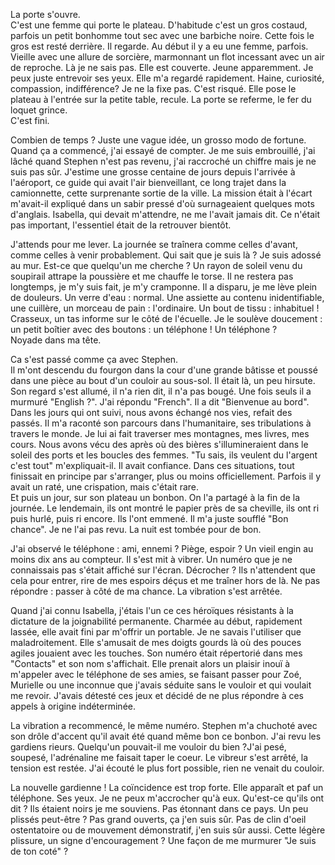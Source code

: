 La porte s'ouvre.<br/>
C'est une femme qui porte le plateau. D'habitude c'est un gros costaud, parfois un petit bonhomme tout sec avec une barbiche noire. Cette fois le gros est resté derrière. Il regarde. Au début il y a eu une femme, parfois. Vieille avec une allure de sorcière, marmonnant un flot incessant avec un air de reproche. Là je ne sais pas. Elle est couverte. Jeune apparemment. Je peux juste entrevoir ses yeux. Elle m'a regardé rapidement. Haine, curiosité, compassion, indifférence? Je ne la fixe pas. C'est risqué. Elle pose le plateau à l'entrée sur la petite table, recule. La porte se referme, le fer du loquet grince.  
C'est fini.

Combien de temps ? Juste une vague idée, un grosso modo de fortune. Quand ça a commencé, j'ai essayé de compter. Je me suis embrouillé, j'ai lâché quand Stephen n'est pas revenu, j'ai raccroché un chiffre mais je ne suis pas sûr. J'estime une grosse centaine de jours depuis l'arrivée à l'aéroport, ce guide qui avait l'air bienveillant, ce long trajet dans la camionnette, cette surprenante sortie de la ville. La mission était à l'écart m'avait-il expliqué dans un sabir pressé d'où surnageaient quelques mots d'anglais. Isabella, qui devait m'attendre, ne me l'avait jamais dit. Ce n'était pas important, l'essentiel était de la retrouver bientôt.

J'attends pour me lever. La journée se traînera comme celles d'avant, comme celles à venir probablement. Qui sait que je suis là ? Je suis adossé au mur. Est-ce que quelqu'un me cherche ? Un rayon de soleil venu du soupirail attrape la poussière et me chauffe le torse. Il ne restera pas longtemps, je m'y suis fait, je m'y cramponne. Il a disparu, je me lève plein de douleurs. Un verre d'eau : normal. Une assiette au contenu inidentifiable, une cuillère, un morceau de pain : l'ordinaire. Un bout de tissu : inhabituel ! Crasseux, un tas informe sur le côté de l'écuelle. Je le soulève doucement : un petit boîtier avec des boutons : un téléphone ! Un téléphone ?   
Noyade dans ma tête. 

Ca s'est passé comme ça avec Stephen.<br/>
Il m'ont descendu du fourgon dans la cour d'une grande bâtisse et poussé dans une pièce au bout d'un couloir au sous-sol. Il était là, un peu hirsute. Son regard s'est allumé, il n'a rien dit, il n'a pas bougé. Une fois seuls il a murmuré "English ?". J'ai répondu "French". Il a dit "Bienvenue au bord". Dans les jours qui ont suivi, nous avons échangé nos vies, refait des passés. Il m'a raconté son parcours dans l'humanitaire, ses tribulations à travers le monde. Je lui ai fait traverser mes montagnes, mes livres, mes cours. Nous avons vécu des après où des bières s'illumineraient dans le soleil des ports et les boucles des femmes. "Tu sais, ils veulent du l'argent c'est tout" m'expliquait-il. Il avait confiance. Dans ces situations, tout finissait en principe par s'arranger, plus ou moins officiellement. Parfois il y avait un raté, une crispation, mais c'était rare.<br/> 
Et puis un jour, sur son plateau un bonbon. On l'a partagé à la fin de la journée. Le lendemain, ils ont montré le papier près de sa cheville, ils ont ri puis hurlé, puis ri encore. Ils l'ont emmené. Il m'a juste soufflé "Bon chance". Je ne l'ai pas revu. La nuit est tombée pour de bon.

J'ai observé le téléphone : ami, ennemi ? Piège, espoir ? Un vieil engin au moins dix ans au compteur. Il s'est mit à vibrer. Un numéro que je ne connaissais pas s'était affiché sur l'écran.
Décrocher ? Ils n'attendent que cela pour entrer, rire de mes espoirs déçus et me traîner hors de là. Ne pas répondre : passer à côté de ma chance. La vibration s'est arrêtée.

Quand j'ai connu Isabella, j'étais l'un ce ces héroïques résistants à la dictature de la joignabilité permanente. Charmée au début, rapidement lassée, elle avait fini par m'offrir un portable. Je ne savais l'utiliser que maladroitement. Elle s'amusait de mes doigts gourds là où des pouces agiles jouaient avec les touches. Son numéro était répertorié dans mes "Contacts" et son nom s'affichait. Elle prenait alors un plaisir inouï à m'appeler avec le téléphone de ses amies, se faisant passer pour Zoé, Murielle ou une inconnue que j'avais séduite sans le vouloir et qui voulait me revoir. J'avais détesté ces jeux et décidé de ne plus répondre à ces appels à origine indéterminée.

La vibration a recommencé, le même numéro. Stephen m'a chuchoté avec son drôle d'accent qu'il avait été quand même bon ce bonbon. J'ai revu les gardiens rieurs. Quelqu'un pouvait-il me vouloir du bien ?J'ai pesé, soupesé, l'adrénaline me faisait taper le coeur. Le vibreur s'est arrêté, la tension est restée. J'ai écouté le plus fort possible, rien ne venait du couloir.

La nouvelle gardienne ! La coïncidence est trop forte. Elle apparaît et paf un téléphone. Ses yeux. Je ne peux m'accrocher qu'à eux. Qu'est-ce qu'ils ont dit ? Ils étaient noirs je me souviens. Pas étonnant dans ce pays. Un peu plissés peut-être ? Pas grand ouverts, ça j'en suis sûr. Pas de clin d'oeil ostentatoire ou de mouvement démonstratif, j'en suis sûr aussi. Cette légère plissure, un signe d'encouragement ? Une façon de me murmurer "Je suis de ton coté" ?


